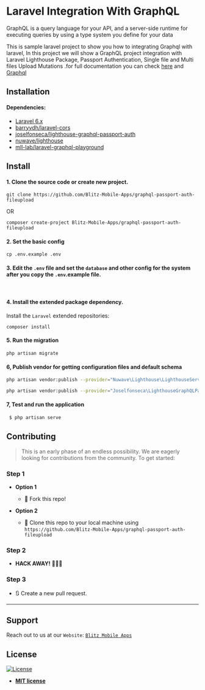 # Laravel Integration With GraphQL
GraphQL is a query language for your API, and a server-side runtime for executing queries by using a type system you define for your data

This is sample laravel project to show you how to integrating Graphql with laravel, In this project we will show a GraphQL project integration with Laravel Lighthouse Package, Passport Authentication, Single file and Multi files Upload Mutations .for full documentation you can check [here](https://github.com/rebing/graphql-laravel) and [Graphql](http://graphql.org/learn)

## Installation

#### Dependencies:
* [Laravel 6.x](https://github.com/laravel/laravel)
* [barryvdh/laravel-cors](https://github.com/barryvdh/laravel-cors)
* [joselfonseca/lighthouse-graphql-passport-auth](https://github.com/joselfonseca/lighthouse-graphql-passport-auth)
* [nuwave/lighthouse](https://github.com/nuwave/lighthouse)
* [mll-lab/laravel-graphql-playground](https://github.com/mll-lab/laravel-graphql-playground)


## Install

#### 1. Clone the source code or create new project.

```shell
git clone https://github.com/Blitz-Mobile-Apps/graphql-passport-auth-fileupload
```
OR
```shell
composer create-project Blitz-Mobile-Apps/graphql-passport-auth-fileupload
```

#### 2. Set the basic config

```shell
cp .env.example .env
```

#### 3. Edit the `.env` file and set the `database` and other config for the system after you copy the `.env`.example file.
&nbsp;
#### 4.  Install the extended package dependency.

Install the `Laravel` extended repositories: 

```shell
composer install
```
#### 5. Run the migration

```shell
php artisan migrate
```
#### 6, Publish vendor for getting configuration files and default schema

```bash
php artisan vendor:publish --provider="Nuwave\Lighthouse\LighthouseServiceProvider" --tag=schema
```
```bash
php artisan vendor:publish --provider="Joselfonseca\LighthouseGraphQLPassport\Providers\LighthouseGraphQLPassportServiceProvider"
```

#### 7, Test and run the application

```bash
 $ php artisan serve
 ```
 ## Contributing

> This is an early phase of an endless possibility. We are eagerly looking for contributions from the community.
> To get started:

### Step 1

- **Option 1**

  - 🍴 Fork this repo!

- **Option 2**
  - 👯 Clone this repo to your local machine using `https://github.com/Blitz-Mobile-Apps/graphql-passport-auth-fileupload`

### Step 2

- **HACK AWAY!** 🔨🔨🔨

### Step 3

- 🔃 Create a new pull request.

---

## Support

Reach out to us at our `Website`: <a href="https://blitzmobileapps.com" target="_blank">`Blitz Mobile Apps`</a>


## License

[![License](http://img.shields.io/:license-mit-blue.svg?style=flat-square)](http://badges.mit-license.org)

- **[MIT license](http://opensource.org/licenses/mit-license.php)**

